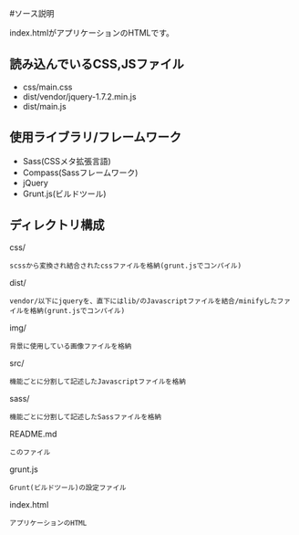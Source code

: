 #ソース説明

index.htmlがアプリケーションのHTMLです。

## 読み込んでいるCSS,JSファイル

- css/main.css
- dist/vendor/jquery-1.7.2.min.js
- dist/main.js

## 使用ライブラリ/フレームワーク

- Sass(CSSメタ拡張言語)
- Compass(Sassフレームワーク)
- jQuery
- Grunt.js(ビルドツール)

## ディレクトリ構成

css/

	scssから変換され結合されたcssファイルを格納(grunt.jsでコンパイル)

dist/

	vendor/以下にjqueryを、直下にはlib/のJavascriptファイルを結合/minifyしたファイルを格納(grunt.jsでコンパイル)

img/

	背景に使用している画像ファイルを格納

src/

	機能ごとに分割して記述したJavascriptファイルを格納

sass/

	機能ごとに分割して記述したSassファイルを格納

README.md

	このファイル

grunt.js

	Grunt(ビルドツール)の設定ファイル

index.html

	アプリケーションのHTML
